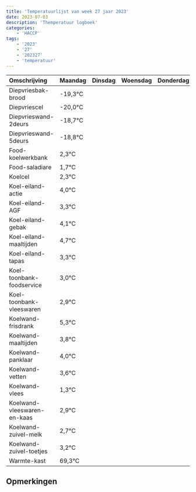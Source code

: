 ```yaml
---
title: 'Temperatuurlijst van week 27 jaar 2023'
date: 2023-07-03
description: 'Themperatuur logboek'
categories:
    - 'HACCP'
tags:
    - '2023'
    - '27'
    - '202327'
    - 'temperatuur'
---
```

|Omschrijving|Maandag|Dinsdag|Woensdag|Donderdag|Vrijdag|Zaterdag|Zondag|
|:---|:---|:---|:---|:---|:---|:---|:---|
|Diepvriesbak-brood|-19,3°C| | | | | | |
|Diepvriescel|-20,0°C| | | | | | |
|Diepvrieswand-2deurs|-18,7°C| | | | | | |
|Diepvrieswand-5deurs|-18,8°C| | | | | | |
|Food-koelwerkbank|2,3°C| | | | | | |
|Food-saladiare|1,7°C| | | | | | |
|Koelcel|2,3°C| | | | | | |
|Koel-eiland-actie|4,0°C| | | | | | |
|Koel-eiland-AGF|3,3°C| | | | | | |
|Koel-eiland-gebak|4,1°C| | | | | | |
|Koel-eiland-maaltijden|4,7°C| | | | | | |
|Koel-eiland-tapas|3,3°C| | | | | | |
|Koel-toonbank-foodservice|3,0°C| | | | | | |
|Koel-toonbank-vleeswaren|2,9°C| | | | | | |
|Koelwand-frisdrank|5,3°C| | | | | | |
|Koelwand-maaltijden|3,8°C| | | | | | |
|Koelwand-panklaar|4,0°C| | | | | | |
|Koelwand-vetten|3,6°C| | | | | | |
|Koelwand-vlees|1,3°C| | | | | | |
|Koelwand-vleeswaren-en-kaas|2,9°C| | | | | | |
|Koelwand-zuivel-melk|2,7°C| | | | | | |
|Koelwand-zuivel-toetjes|3,2°C| | | | | | |
|Warmte-kast|69,3°C| | | | | | |

## Opmerkingen


